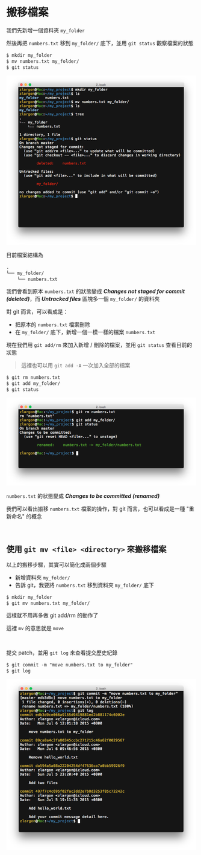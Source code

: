 # 搬移檔案

我們先新增一個資料夾 `my_folder`

然後再把 `numbers.txt` 移到 `my_folder/` 底下，並用 `git status` 觀察檔案的狀態

```
$ mkdir my_folder
$ mv numbers.txt my_folder/
$ git status
```

![move file](move_files/move_file.png)

目前檔案結構為

    .
    └── my_folder/
        └── numbers.txt

我們會看到原本 `numbers.txt` 的狀態變成 ___Changes not staged for commit (deleted)___，而 ___Untracked files___ 區塊多一個 `my_folder/` 的資料夾

對 git 而言，可以看成是：
* 把原本的 `numbers.txt` 檔案刪除
* 在 `my_folder/` 底下，新增一個一模一樣的檔案 `numbers.txt`

現在我們用 `git add/rm` 來加入新增 / 刪除的檔案，並用 `git status` 查看目前的狀態

> 這裡也可以用 `git add -A` 一次加入全部的檔案

```
$ git rm numbers.txt
$ git add my_folder/
$ git status
```

![renamed file](move_files/git_status.png)

`numbers.txt` 的狀態變成 ___Changes to be committed (renamed)___

我們可以看出搬移 `numbers.txt` 檔案的操作，對 git 而言，也可以看成是一種 "重新命名" 的概念

<br>

## 使用 `git mv <file> <directory>` 來搬移檔案

以上的搬移步驟，其實可以簡化成兩個步驟

* 新增資料夾 `my_folder/`
* 告訴 git，我要將 `numbers.txt` 移到資料夾 `my_folder/` 底下

```
$ mkdir my_folder
$ git mv numbers.txt my_folder/
```

這樣就不用再多做 git add/rm 的動作了

這裡 `mv` 的意思就是 `move`

<br>

提交 patch，並用 `git log` 來查看提交歷史紀錄

```
$ git commit -m "move numbers.txt to my_folder"
$ git log
```

![move commit log](move_files/git_log.png)
